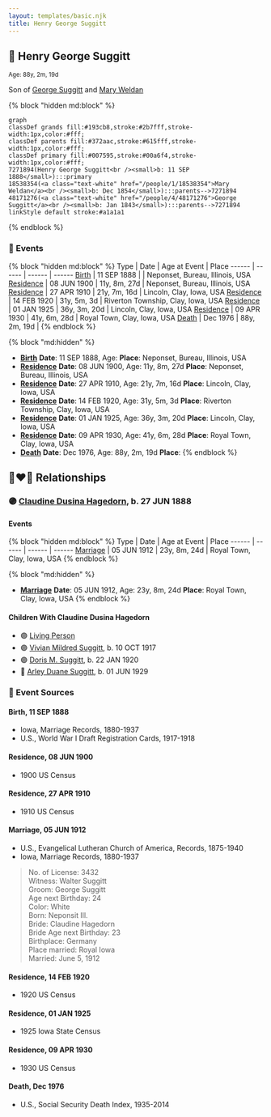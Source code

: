 ```yaml
---
layout: templates/basic.njk
title: Henry George Suggitt
---
```

## 🔵 Henry George Suggitt
<small>Age: 88y, 2m, 19d</small>

Son of [George Suggitt](/people/4/48171276) and [Mary Weldan](/people/1/18538354)

{% block "hidden md:block" %}
```mermaid
graph
classDef grands fill:#193cb8,stroke:#2b7fff,stroke-width:1px,color:#fff;
classDef parents fill:#372aac,stroke:#615fff,stroke-width:1px,color:#fff;
classDef primary fill:#007595,stroke:#00a6f4,stroke-width:1px,color:#fff;
7271894(Henry George Suggitt<br /><small>b: 11 SEP 1888</small>):::primary
18538354(<a class="text-white" href="/people/1/18538354">Mary Weldan</a><br /><small>b: Dec 1854</small>):::parents-->7271894
48171276(<a class="text-white" href="/people/4/48171276">George Suggitt</a><br /><small>b: Jan 1843</small>):::parents-->7271894
linkStyle default stroke:#a1a1a1
```
{% endblock %}

### 📆 Events

{% block "hidden md:block" %}
Type | Date | Age at Event | Place
------ | ------ | ------ | ------
[Birth](#event-event-2) | 11 SEP 1888 |  | Neponset, Bureau, Illinois, USA
[Residence](#event-event-0) | 08 JUN 1900 | 11y, 8m, 27d | Neponset, Bureau, Illinois, USA
[Residence](#event-event-1) | 27 APR 1910 | 21y, 7m, 16d | Lincoln, Clay, Iowa, USA
[Residence](#event-event-2) | 14 FEB 1920 | 31y, 5m, 3d | Riverton Township, Clay, Iowa, USA
[Residence](#event-event-3) | 01 JAN 1925 | 36y, 3m, 20d | Lincoln, Clay, Iowa, USA
[Residence](#event-event-4) | 09 APR 1930 | 41y, 6m, 28d | Royal Town, Clay, Iowa, USA
[Death](#event-event-8) | Dec 1976 | 88y, 2m, 19d |
{% endblock %}

{% block "md:hidden" %}
- **[Birth](#event-event-2)**
**Date**: 11 SEP 1888, Age:
**Place**: Neponset, Bureau, Illinois, USA
- **[Residence](#event-event-0)**
**Date**: 08 JUN 1900, Age: 11y, 8m, 27d
**Place**: Neponset, Bureau, Illinois, USA
- **[Residence](#event-event-1)**
**Date**: 27 APR 1910, Age: 21y, 7m, 16d
**Place**: Lincoln, Clay, Iowa, USA
- **[Residence](#event-event-2)**
**Date**: 14 FEB 1920, Age: 31y, 5m, 3d
**Place**: Riverton Township, Clay, Iowa, USA
- **[Residence](#event-event-3)**
**Date**: 01 JAN 1925, Age: 36y, 3m, 20d
**Place**: Lincoln, Clay, Iowa, USA
- **[Residence](#event-event-4)**
**Date**: 09 APR 1930, Age: 41y, 6m, 28d
**Place**: Royal Town, Clay, Iowa, USA
- **[Death](#event-event-8)**
**Date**: Dec 1976, Age: 88y, 2m, 19d
**Place**:
{% endblock %}

## 👩‍❤️‍👨 Relationships

### 🟣 [Claudine Dusina Hagedorn](/people/2/21896640), b. 27 JUN 1888

#### Events

{% block "hidden md:block" %}
Type | Date | Age at Event | Place
------ | ------ | ------ | ------
[Marriage](#event-family-0-event-0) | 05 JUN 1912 | 23y, 8m, 24d | Royal Town, Clay, Iowa, USA
{% endblock %}

{% block "md:hidden" %}
- **[Marriage](#event-family-0-event-0)**
**Date**: 05 JUN 1912, Age: 23y, 8m, 24d
**Place**: Royal Town, Clay, Iowa, USA
{% endblock %}

#### Children With Claudine Dusina Hagedorn
* 🟣 [Living Person](/people/4/4805871)
* 🟣 [Vivian Mildred Suggitt](/people/9/90213536), b. 10 OCT 1917
* 🟣 [Doris M. Suggitt](/people/6/62856138), b. 22 JAN 1920
* 🔵 [Arley Duane Suggitt](/people/9/91694885), b. 01 JUN 1929
### 📰 Event Sources

#### <a id="event-event-2"></a> Birth, 11 SEP 1888
* Iowa, Marriage Records, 1880-1937
* U.S., World War I Draft Registration Cards, 1917-1918

#### <a id="event-event-0"></a> Residence, 08 JUN 1900
* 1900 US Census

#### <a id="event-event-1"></a> Residence, 27 APR 1910
* 1910 US Census

#### <a id="event-family-0-event-0"></a> Marriage, 05 JUN 1912
* U.S., Evangelical Lutheran Church of America, Records, 1875-1940
* Iowa, Marriage Records, 1880-1937
>   
  > No. of License: 3432  
  > Witness: Walter Suggitt  
  > Groom: George Suggitt  
  > Age next Birthday: 24  
  > Color: White  
  > Born: Neponsit Ill.  
  > Bride: Claudine Hagedorn  
  > Bride Age next Birthday: 23  
  > Birthplace: Germany  
  > Place married: Royal Iowa  
  > Married: June 5, 1912

#### <a id="event-event-2"></a> Residence, 14 FEB 1920
* 1920 US Census

#### <a id="event-event-3"></a> Residence, 01 JAN 1925
* 1925 Iowa State Census

#### <a id="event-event-4"></a> Residence, 09 APR 1930
* 1930 US Census
#### <a id="event-event-8"></a> Death, Dec 1976
* U.S., Social Security Death Index, 1935-2014
